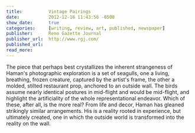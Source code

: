 ```yaml
---
title:			Vintage Pairings
date:			2012-12-16 11:43:56 -0500
show_date:		true
categories: 	[writing, review, art, published, newspaper]
publisher:		Reno Gazette Journal
publisher_url:	http://www.rgj.com/
published_url:
read_more:
---
```

The piece that perhaps best crystallizes the inherent strangeness of Haman's photographic exploration is a set of seagulls, one a living, breathing, frozen creature, captured by the artist's frame, the other a molded, stilted restaurant prop, anchored to an outside wall. The birds assume nearly identical postures in mid-flight and would be mid-flight, and highlight the artificiality of the whole representational endeavor. Which of these, after all, is the more real? From life and decor, Haman has gleaned strikingly similar arrangements. His is a reality rooted in experience, but ultimately created, one in which the outside world is transformed into the reality on the wall.
